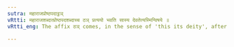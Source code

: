 ```yaml
---
sutra: महाराजप्रोष्ठपदाट्ठञ्
vRtti: महाराजशब्दात्प्रोष्ठपदशब्दाच्च ठञ् प्रत्ययो भवति सास्य देवतेत्यस्मिन्विषये ॥
vRtti_eng: The affix ठञ् comes, in the sense of 'this its deity', after the words '_Maharaja_' and '_Proshthapada_'.

---
```

